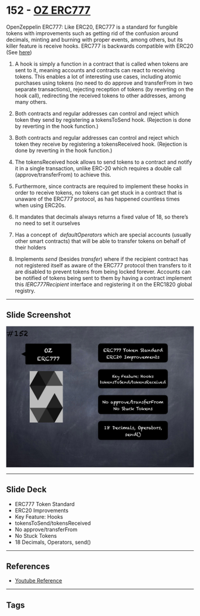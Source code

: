 # 152 - [OZ ERC777](OZ%20ERC777.md)
OpenZeppelin ERC777: Like ERC20, ERC777 is a standard for fungible tokens with improvements such as getting rid of the confusion around decimals, minting and burning with proper events, among others, but its killer feature is receive hooks. ERC777 is backwards compatible with ERC20 (See [here](https://eips.ethereum.org/EIPS/eip-777))

1.  A hook is simply a function in a contract that is called when tokens are sent to it, meaning accounts and contracts can react to receiving tokens. This enables a lot of interesting use cases, including atomic purchases using tokens (no need to do approve and transferFrom in two separate transactions), rejecting reception of tokens (by reverting on the hook call), redirecting the received tokens to other addresses, among many others. 
    
2.  Both contracts and regular addresses can control and reject which token they send by registering a tokensToSend hook. (Rejection is done by reverting in the hook function.)
    
3.  Both contracts and regular addresses can control and reject which token they receive by registering a tokensReceived hook. (Rejection is done by reverting in the hook function.)
    
4.  The tokensReceived hook allows to send tokens to a contract and notify it in a single transaction, unlike ERC-20 which requires a double call (approve/transferFrom) to achieve this.
    
5.  Furthermore, since contracts are required to implement these hooks in order to receive tokens, no tokens can get stuck in a contract that is unaware of the ERC777 protocol, as has happened countless times when using ERC20s. 
    
6.  It mandates that decimals always returns a fixed value of 18, so there’s no need to set it ourselves
    
7.  Has a concept of  _defaultOperators_ which are special accounts (usually other smart contracts) that will be able to transfer tokens on behalf of their holders
    
8.  Implements _send_ (besides _transfer_) where if the recipient contract has not registered itself as aware of the ERC777 protocol then transfers to it are disabled to prevent tokens from being locked forever. Accounts can be notified of tokens being sent to them by having a contract implement this _IERC777Recipient_ interface and registering it on the ERC1820 global registry.

___
## Slide Screenshot
![152.png](../images/solidity201/152.png)
___
## Slide Deck
- ERC777 Token Standard
- ERC20 Improvements
- Key Feature: Hooks
- tokensToSend/tokensReceived
- No approve/transferFrom
- No Stuck Tokens
- 18 Decimals, Operators, send()
___
## References
- [Youtube Reference](https://youtu.be/C0zBhTgppLQ?t=1453)
___
## Tags